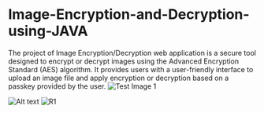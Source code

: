 # Image-Encryption-and-Decryption-using-JAVA
The project of Image Encryption/Decryption web application is a secure tool designed to encrypt or decrypt images using the Advanced Encryption Standard (AES) algorithm. It provides users with a user-friendly interface to upload an image file and apply encryption or decryption based on a passkey provided by the user.
![Test Image 1]([3DTest.png](https://github.com/rohitpingale21/Image-Encryption-and-Decryption-using-JAVA/tree/main/Images)/R1.png)   

<img
  src="https://github.com/rohitpingale21/Image-Encryption-and-Decryption-using-JAVA/tree/main/Images/R1.png"
  alt="Alt text"
  title="Optional title"
  style="display: inline-block; margin: 0 auto; max-width: 300px">
![R1](https://github.com/rohitpingale21/Image-Encryption-and-Decryption-using-JAVA/assets/71088744/c8cf1eba-d605-4bbd-b4ca-b3d508dbefb8)

